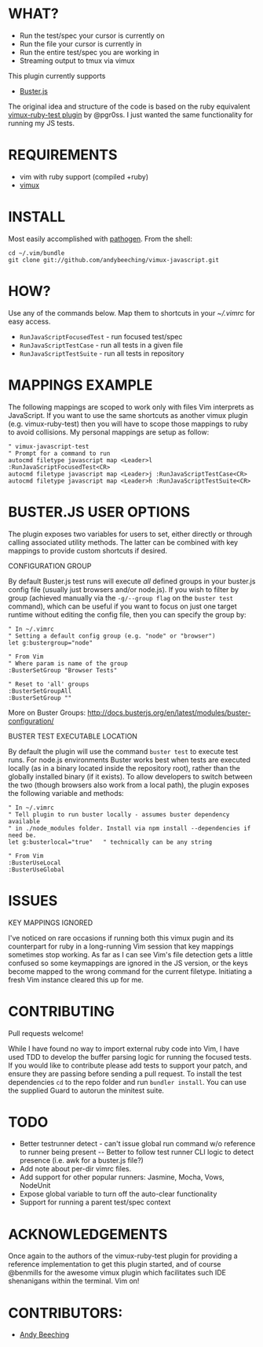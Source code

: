 WHAT?
====================

- Run the test/spec your cursor is currently on
- Run the file your cursor is currently in
- Run the entire test/spec you are working in
- Streaming output to tmux via vimux

This plugin currently supports
  - [Buster.js](http://busterjs.org)

The original idea and structure of the code is based on the ruby equivalent [vimux-ruby-test plugin](https://github.com/pgr0ss/vimux-ruby-test) by @pgr0ss. I just wanted the same functionality for running my JS tests.

REQUIREMENTS
====================

- vim with ruby support (compiled +ruby)
- [vimux](https://github.com/benmills/vimux)

INSTALL
====================

Most easily accomplished with [pathogen](https://github.com/tpope/vim-pathogen). From the shell:

```
cd ~/.vim/bundle
git clone git://github.com/andybeeching/vimux-javascript.git
```

HOW?
====================

Use any of the commands below. Map them to shortcuts in your *~/.vimrc* for easy access.

  - `RunJavaScriptFocusedTest` - run focused test/spec
  - `RunJavaScriptTestCase` - run all tests in a given file
  - `RunJavaScriptTestSuite` - run all tests in repository

MAPPINGS EXAMPLE
====================

The following mappings are scoped to work only with files Vim interprets as JavaScript. If you want to use the same shortcuts as another vimux plugin (e.g. vimux-ruby-test) then you will have to scope those mappings to ruby to avoid collisions. My personal mappings are setup as follow:

```vim
" vimux-javascript-test
" Prompt for a command to run
autocmd filetype javascript map <Leader>l :RunJavaScriptFocusedTest<CR>
autocmd filetype javascript map <Leader>j :RunJavaScriptTestCase<CR>
autocmd filetype javascript map <Leader>h :RunJavaScriptTestSuite<CR>
```

BUSTER.JS USER OPTIONS
====================

The plugin exposes two variables for users to set, either directly or through calling associated utility methods. The latter can be combined with key mappings to provide custom shortcuts if desired.

CONFIGURATION GROUP

By default Buster.js test runs will execute _all_ defined groups in your buster.js config file (usually just browsers and/or node.js). If you wish to filter by group (achieved manually via the `-g/--group flag` on the `buster test` command), which can be useful if you want to focus on just one target runtime without editing the config file, then you can specify the group by:

```vim
" In ~/.vimrc
" Setting a default config group (e.g. "node" or "browser")
let g:bustergroup="node"

" From Vim
" Where param is name of the group
:BusterSetGroup "Browser Tests"

" Reset to 'all' groups
:BusterSetGroupAll
:BusterSetGroup ""
```

More on Buster Groups: http://docs.busterjs.org/en/latest/modules/buster-configuration/

BUSTER TEST EXECUTABLE LOCATION

By default the plugin will use the command `buster test` to execute test runs. For node.js environments Buster works best when tests are executed locally (as in a binary located inside the repository root), rather than the globally installed binary (if it exists). To allow developers to switch between the two (though browsers also work from a local path), the plugin exposes the following variable and methods:

```vim
" In ~/.vimrc
" Tell plugin to run buster locally - assumes buster dependency available
" in ./node_modules folder. Install via npm install --dependencies if need be.
let g:busterlocal="true"   " technically can be any string

" From Vim
:BusterUseLocal
:BusterUseGlobal
```

ISSUES
====================

KEY MAPPINGS IGNORED

I've noticed on rare occasions if running both this vimux pugin and its counterpart for ruby in a long-running Vim session that key mappings sometimes stop working. As far as I can see Vim's file detection gets a little confused so some keymappings are ignored in the JS version, or the keys become mapped to the wrong command for the current filetype. Initiating a fresh Vim instance cleared this up for me.

CONTRIBUTING
====================

Pull requests welcome!

While I have found no way to import external ruby code into Vim, I have used TDD to develop the buffer parsing logic for running the focused tests. If you would like to contribute please add tests to support your patch, and ensure they are passing before sending a pull request. To install the test dependencies `cd` to the repo folder and run `bundler install`. You can use the supplied Guard to autorun the minitest suite.

TODO
===================

- Better testrunner detect - can't issue global run command w/o reference to runner being present
-- Better to follow test runner CLI logic to detect presence (i.e. awk for a buster.js file?)
- Add note about per-dir vimrc files.
- Add support for other popular runners: Jasmine, Mocha, Vows, NodeUnit
- Expose global variable to turn off the auto-clear functionality
- Support for running a parent test/spec context

ACKNOWLEDGEMENTS
====================

Once again to the authors of the vimux-ruby-test plugin for providing a reference implementation to get this plugin started, and of course @benmills for the awesome vimux plugin which facilitates such IDE shenanigans within the terminal. Vim on!

CONTRIBUTORS:
====================

- [Andy Beeching](https://github.com/andybeeching)
